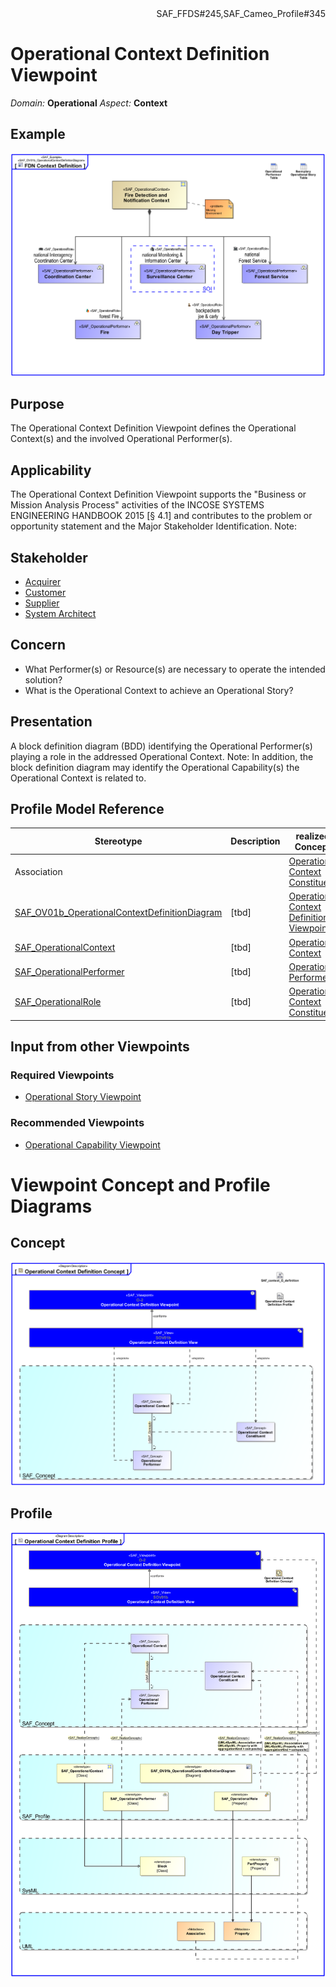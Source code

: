 <div align="right">SAF_FFDS#245,SAF_Cameo_Profile#345</div>

# Operational Context Definition Viewpoint
*Domain:* **Operational** *Aspect:* **Context**
## Example
![FDN Context Definition](../diagrams/FDN-Context-Definition.svg)
## Purpose
The Operational Context Definition Viewpoint defines the Operational Context(s) and the involved Operational Performer(s).
## Applicability
The Operational Context Definition Viewpoint supports the "Business or Mission Analysis Process" activities of the INCOSE SYSTEMS ENGINEERING HANDBOOK 2015 [§ 4.1] and contributes to the problem or opportunity statement and the Major Stakeholder Identification.
Note:
## Stakeholder
* [Acquirer](../stakeholders.md#Acquirer)
* [Customer](../stakeholders.md#Customer)
* [Supplier](../stakeholders.md#Supplier)
* [System Architect](../stakeholders.md#System-Architect)
## Concern
* What Performer(s) or Resource(s) are necessary to operate the intended solution?
* What is the Operational Context to achieve an Operational Story?
## Presentation
A block definition diagram (BDD) identifying the Operational Performer(s) playing a role in the addressed Operational Context.
Note: In addition, the block definition diagram may identify the Operational Capability(s) the Operational Context is related to.

## Profile Model Reference
|Stereotype | Description|realized Concept
|---|---|---|
|Association||[Operational Context Constituent](../concepts.md#Operational-Context-Constituent)|
|[SAF_OV01b_OperationalContextDefinitionDiagram](../stereotypes.md#SAF_OV01b_OperationalContextDefinitionDiagram)|[tbd]|[Operational Context Definition Viewpoint](../concepts.md#Operational-Context-Definition-Viewpoint)|
|[SAF_OperationalContext](../stereotypes.md#SAF_OperationalContext)|[tbd]|[Operational Context](../concepts.md#Operational-Context)|
|[SAF_OperationalPerformer](../stereotypes.md#SAF_OperationalPerformer)|[tbd]|[Operational Performer](../concepts.md#Operational-Performer)|
|[SAF_OperationalRole](../stereotypes.md#SAF_OperationalRole)|[tbd]|[Operational Context Constituent](../concepts.md#Operational-Context-Constituent)|
## Input from other Viewpoints
### Required Viewpoints
* [Operational Story Viewpoint](Operational-Story-Viewpoint.md)
### Recommended Viewpoints
* [Operational Capability Viewpoint](Operational-Capability-Viewpoint.md)
# Viewpoint Concept and Profile Diagrams
## Concept
![Operational Context Definition Concept](Operational-Context-Definition-Concept.svg)
## Profile
![Operational Context Definition Profile](Operational-Context-Definition-Profile.svg)
